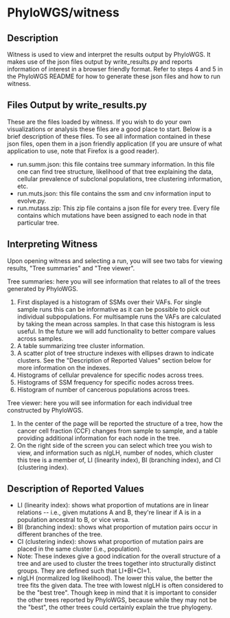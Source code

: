 PhyloWGS/witness
================

Description
-----------
Witness is used to view and interpret the results output by PhyloWGS. It makes use of the json files output by write_results.py and reports information of interest in a browser friendly format. Refer to steps 4 and 5 in the PhyloWGS README for how to generate these json files and how to run witness.

Files Output by write_results.py
--------------------------------
These are the files loaded by witness. If you wish to do your own visualizations or analysis these files are a good place to start. Below is a brief description of these files. To see all information contained in these json files, open them in a json friendly application (if you are unsure of what application to use, note that Firefox is a good reader).
  - run.summ.json: this file contains tree summary information. In this file one can find tree structure, likelihood of that tree explaining the data, cellular prevalence of subclonal populations, tree clustering information, etc. 
  - run.muts.json: this file contains the ssm and cnv information input to evolve.py. 
  - run.mutass.zip: This zip file contains a json file for every tree. Every file contains which mutations have been assigned to each node in that particular tree.

Interpreting Witness
--------------------
Upon opening witness and selecting a run, you will see two tabs for viewing results, "Tree summaries" and "Tree viewer".

Tree summaries: here you will see information that relates to all of the trees generated by PhyloWGS.
  1) First displayed is a histogram of SSMs over their VAFs. For single sample runs this can be informative as it can be possible to pick out individual subpopulations. For multisample runs the VAFs are calculated by taking the mean across samples. In that case this histogram is less useful. In the future we will add functionality to better compare values across samples.
  2) A table summarizing tree cluster information.
  3) A scatter plot of tree structure indexes with ellipses drawn to indicate clusters. See the "Description of Reported Values" section below for more information on the indexes.
  4) Histograms of cellular prevalence for specific nodes across trees.
  5) Histograms of SSM frequency for specific nodes across trees.
  6) Histogram of number of cancerous populations across trees.

Tree viewer: here you will see information for each individual tree constructed by PhyloWGS. 
  1) In the center of the page will be reported the structure of a tree, how the cancer cell fraction (CCF) changes from sample to sample, and a table providing additional information for each node in the tree. 
  2) On the right side of the screen you can select which tree you wish to view, and information such as nlgLH, number of nodes, which cluster this tree is a member of, LI (linearity index), BI (branching index), and CI (clustering index). 

Description of Reported Values
------------------------------
- LI (linearity index): shows what proportion of mutations are in linear relations -- i.e., given mutations A and B, they're linear if A is in a population ancestral to B, or vice versa.
- BI (branching index): shows what proportion of mutation pairs occur in different branches of the tree.
- CI (clustering index): shows what proportion of mutation pairs are placed in the same cluster (i.e., population).
- Note: These indexes give a good indication for the overall structure of a tree and are used to cluster the trees together into structurally distinct groups. They are defined such that LI+BI+CI=1.
- nlgLH (normalized log likelihood). The lower this value, the better the tree fits the given data. The tree with lowest nlgLH is often considered to be the "best tree". Though keep in mind that it is important to consider the other trees reported by PhyloWGS, because while they may not be the "best", the other trees could certainly explain the true phylogeny.

